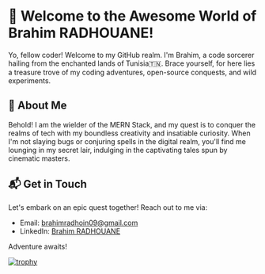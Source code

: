 # 🚀 Welcome to the Awesome World of Brahim RADHOUANE!

Yo, fellow coder! Welcome to my GitHub realm. I'm Brahim, a code sorcerer hailing from the enchanted lands of Tunisia🇹🇳. Brace yourself, for here lies a treasure trove of my coding adventures, open-source conquests, and wild experiments.

## 🌟 About Me

Behold! I am the wielder of the MERN Stack, and my quest is to conquer the realms of tech with my boundless creativity and insatiable curiosity. When I'm not slaying bugs or conjuring spells in the digital realm, you'll find me lounging in my secret lair, indulging in the captivating tales spun by cinematic masters.

<!--## 💻 Projects Galore

Venture forth, brave soul, and behold the wonders I've crafted:

 - [Project 1](link): Dive into the mystical depths of project 1, where wonders await!
- [Project 2](link): Embark on a thrilling journey through the realms of project 2, where magic reigns supreme!
- [Project 3](link): Brace yourself for an epic adventure in project 3, where the impossible becomes possible!

Seek more treasures in the depths of my repositories!

## 🤝 Contributions & Quests

Join me on my noble quests across the open-source lands:

- [Contribution 1](link): Witness the tale of contribution 1, where heroes unite for a common cause!
- [Contribution 2](link): Behold the legends of contribution 2, where champions rise to meet the challenges of our time!
- [Contribution 3](link): Dare to explore the mysteries of contribution 3, where the fate of the digital realm hangs in the balance!-->

## 📬 Get in Touch

Let's embark on an epic quest together! Reach out to me via:

- Email: [brahimradhoin09@gmail.com](mailto:brahimradhoin09@gmail.com)
- LinkedIn: [Brahim RADHOUANE](https://www.linkedin.com/in/brahim-radhouane/)

Adventure awaits!

 [![trophy](https://github-profile-trophy.vercel.app/?username=brahim-radhoin)](https://github.com/ryo-ma/github-profile-trophy) 
